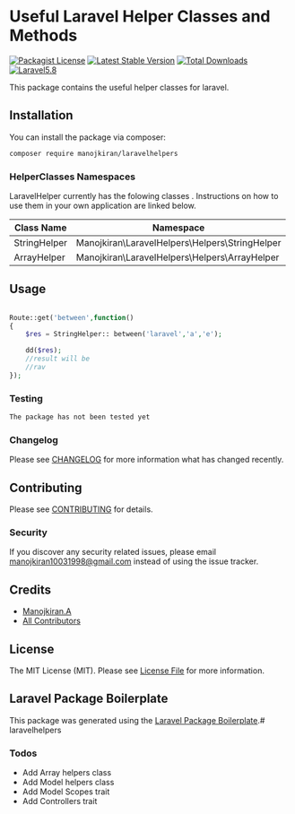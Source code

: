 # Useful Laravel Helper Classes and Methods

[![Packagist License](https://poser.pugx.org/manojkiran/laravelhelpers/license)](http://choosealicense.com/licenses/mit/)
[![Latest Stable Version](https://poser.pugx.org/manojkiran/laravelhelpers/v/stable)](https://packagist.org/packages/manojkiran/laravelhelpers)
[![Total Downloads](https://poser.pugx.org/manojkiran/laravelhelpers/downloads)](https://packagist.org/packages/manojkiran/laravelhelpers)
[![Laravel5.8](https://img.shields.io/badge/Laravel-Framework-red.svg?style=flat)](https://www.laravel.com/)


This package contains the useful helper classes for laravel.

## Installation

You can install the package via composer:

```bash
composer require manojkiran/laravelhelpers
```
### HelperClasses Namespaces

LaravelHelper currently has the folowing classes . Instructions on how to use them in your own application are linked below.

| Class Name | Namespace |
| ------ | ------ |
| StringHelper | Manojkiran\LaravelHelpers\Helpers\StringHelper |
| ArrayHelper | Manojkiran\LaravelHelpers\Helpers\ArrayHelper |

## Usage

``` php

Route::get('between',function()
{    
    $res = StringHelper:: between('laravel','a','e');

    dd($res);
    //result will be  
    //rav
});
```

### Testing

``` bash
The package has not been tested yet
```

### Changelog

Please see [CHANGELOG](CHANGELOG.md) for more information what has changed recently.

## Contributing

Please see [CONTRIBUTING](CONTRIBUTING.md) for details.

### Security

If you discover any security related issues, please email manojkiran10031998@gmail.com instead of using the issue tracker.

## Credits

- [Manojkiran.A](https://github.com/manojkiran)
- [All Contributors](../../contributors)

## License

The MIT License (MIT). Please see [License File](LICENSE.md) for more information.

## Laravel Package Boilerplate

This package was generated using the [Laravel Package Boilerplate](https://laravelpackageboilerplate.com).# laravelhelpers


### Todos

 - Add Array helpers class
 - Add Model helpers class
 - Add Model Scopes trait
 - Add Controllers trait

